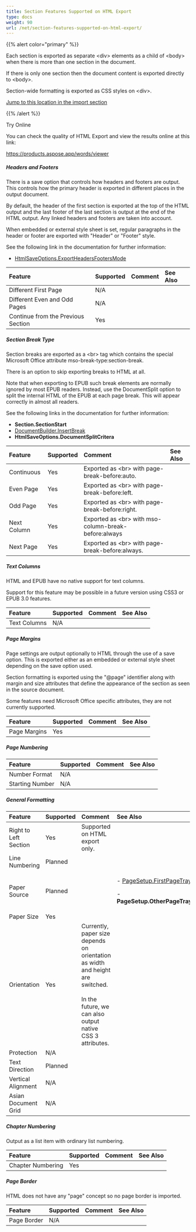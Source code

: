 ```yaml
---
title: Section Features Supported on HTML Export
type: docs
weight: 90
url: /net/section-features-supported-on-html-export/
---
```


{{% alert color="primary" %}} 

Each section is exported as separate &lt;div&gt; elements as a child of &lt;body&gt; when there is more than one section in the document.

If there is only one section then the document content is exported directly to &lt;body&gt;.

Section-wide formatting is exported as CSS styles on &lt;div&gt;.

[Jump to this location in the import section](/words/net/section-features-supported-on-html-import/)

{{% /alert %}} 

Try Online

You can check the quality of HTML Export and view the results online at this link:

<https://products.aspose.app/words/viewer>


##### **Headers and Footers**
There is a save option that controls how headers and footers are output. This controls how the primary header is exported in different places in the output document.

By default, the header of the first section is exported at the top of the HTML output and the last footer of the last section is output at the end of the HTML output. Any linked headers and footers are taken into account.

When embedded or external style sheet is set, regular paragraphs in the header or footer are exported with "Header" or "Footer" style.

See the following link in the documentation for further information:

- [HtmlSaveOptions.ExportHeadersFootersMode](https://apireference.aspose.com/words/net/aspose.words.saving/htmlsaveoptions/properties/exportheadersfootersmode)

|**Feature**|**Supported**|**Comment**|**See Also**|
| :- | :- | :- | :- |
|Different First Page|N/A| | |
|Different Even and Odd Pages|N/A| | |
|Continue from the Previous Section|Yes| | |

##### **Section Break Type**
Section breaks are exported as a &lt;br&gt; tag which contains the special Microsoft Office attribute mso-break-type:section-break.

There is an option to skip exporting breaks to HTML at all.

Note that when exporting to EPUB such break elements are normally ignored by most EPUB readers. Instead, use the DocumentSplit option to split the internal HTML of the EPUB at each page break. This will appear correctly in almost all readers.

See the following links in the documentation for further information:

- **Section.SectionStart**
- [DocumentBuilder.InsertBreak](https://apireference.aspose.com/words/net/aspose.words/documentbuilder/methods/insertbreak)
- **HtmlSaveOptions.DocumentSplitCritera**

|**Feature**|**Supported**|**Comment**|**See Also**|
| :- | :- | :- | :- |
|Continuous|Yes|Exported as &lt;br&gt; with page-break-before:auto.| |
|Even Page|Yes|Exported as &lt;br&gt; with page-break-before:left.| |
|Odd Page|Yes|Exported as &lt;br&gt; with page-break-before:right.| |
|Next Column|Yes|Exported as &lt;br&gt; with mso-column-break-before:always| |
|Next Page|Yes|Exported as &lt;br&gt; with page-break-before:always.| |

##### **Text Columns**
HTML and EPUB have no native support for text columns.

Support for this feature may be possible in a future version using CSS3 or EPUB 3.0 features.

|**Feature**|**Supported**|**Comment**|**See Also**|
| :- | :- | :- | :- |
|Text Columns|N/A| | |

##### **Page Margins**
Page settings are output optionally to HTML through the use of a save option. This is exported either as an embedded or external style sheet depending on the save option used.

Section formatting is exported using the "@page" identifier along with margin and size attributes that define the appearance of the section as seen in the source document.

Some features need Microsoft Office specific attributes, they are not currently supported.

|**Feature**|**Supported**|**Comment**|**See Also**|
| :- | :- | :- | :- |
|Page Margins|Yes| | |

##### **Page Numbering**

|**Feature**|**Supported**|**Comment**|**See Also**|
| :- | :- | :- | :- |
|Number Format|N/A| | |
|Starting Number|N/A| | |

##### **General Formatting**

|**Feature**|**Supported**|**Comment**|**See Also**|
| :- | :- | :- | :- |
|Right to Left Section|Yes|Supported on HTML export only.| |
|Line Numbering|Planned| | |
|Paper Source|Planned| |<p>- [PageSetup.FirstPageTray](https://apireference.aspose.com/words/net/aspose.words/pagesetup/properties/firstpagetray)</p><p>- **PageSetup.OtherPageTray**</p>|
|Paper Size|Yes| | |
|Orientation|Yes|Currently, paper size depends on orientation as width and height are switched. <br><br>In the future, we can also output native CSS 3 attributes.| |
|Protection|N/A| | |
|Text Direction|Planned| | |
|Vertical Alignment|N/A| | |
|Asian Document Grid|N/A| | |

##### **Chapter Numbering**
Output as a list item with ordinary list numbering.

|**Feature**|**Supported**|**Comment**|**See Also**|
| :- | :- | :- | :- |
|Chapter Numbering|Yes| | |

##### **Page Border**
HTML does not have any "page" concept so no page border is imported.

|**Feature**|**Supported**|**Comment**|**See Also**|
| :- | :- | :- | :- |
|Page Border|N/A| | |

